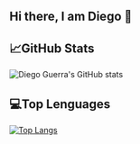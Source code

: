 ## Hi there, I am Diego 👋
## 📈GitHub Stats
![Diego Guerra's GitHub stats](https://github-readme-stats.vercel.app/api?username=diegoguerra11&show_icons=true&theme=transparent)
## 💻Top Lenguages
[![Top Langs](https://github-readme-stats.vercel.app/api/top-langs/?username=diegoguerra11)](https://github.com/anuraghazra/github-readme-stats)
<!-- - 🔭 I’m currently working on ...
- 🌱 I’m currently learning ...
- 👯 I’m looking to collaborate on ...
- 🤔 I’m looking for help with ...
- 💬 Ask me about ...
- 📫 How to reach me: ...
- 😄 Pronouns: ...
- ⚡ Fun fact: ...
-->
